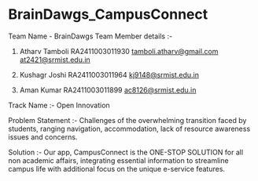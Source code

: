 # BrainDawgs_CampusConnect
Team Name - BrainDawgs
Team Member details :-

1. Atharv Tamboli
 RA2411003011930
 tamboli.atharv@gmail.com
 at2421@srmist.edu.in

3. Kushagr Joshi
 RA2411003011964
  kj9148@srmist.edu.in

4. Aman Kumar
 RA2411003011899
 ac8126@srmist.edu.in

Track Name :- Open Innovation

Problem Statement :- Challenges of the overwhelming transition faced by students, ranging navigation, accommodation, lack of resource awareness issues and concerns.

Solution :- Our app, CampusConnect is the ONE-STOP SOLUTION for all non academic affairs, integrating essential information to streamline campus life with additional focus on the unique e-service features.
